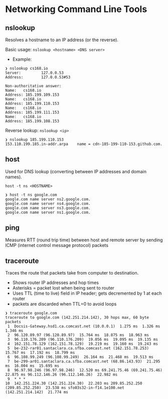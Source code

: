 # Networking Command Line Tools

## nslookup
Resolves a hostname to an IP address (or the reverse).

Basic usage: `nslookup <hostname> <DNS server>`
 - Example:
```
❯ nslookup cs168.io
Server:         127.0.0.53
Address:        127.0.0.53#53

Non-authoritative answer:
Name:   cs168.io
Address: 185.199.109.153
Name:   cs168.io
Address: 185.199.110.153
Name:   cs168.io
Address: 185.199.111.153
Name:   cs168.io
Address: 185.199.108.153
```

Reverse lookup: `nslookup <ip>`
```
❯ nslookup 185.199.110.153
153.110.199.185.in-addr.arpa    name = cdn-185-199-110-153.github.com.
```



## host
Used for DNS lookup (converting between IP addresses and domain names).

`host -t ns <HOSTNAME>`

```
❯ host -t ns google.com
google.com name server ns2.google.com.
google.com name server ns4.google.com.
google.com name server ns3.google.com.
google.com name server ns1.google.com.
```


## ping
Measures RTT (round trip time) between host and remote server by sending ICMP (internet control message protocol) packets


## traceroute
Traces the route that packets take from computer to destination.
 - Shows router IP addresses and hop times
 - Asterisks = packet lost when being sent to router
 - Uses TTL (time to live) field in IP header; gets decremented by 1 at each router
 - packets are discarded when TTL=0 to avoid loops

```
❯ traceroute google.com
traceroute to google.com (142.251.214.142), 30 hops max, 60 byte packets
 1  Docsis-Gateway.hsd1.ca.comcast.net (10.0.0.1)  1.275 ms  1.326 ms  1.346 ms
 2  96.120.89.97 (96.120.89.97)  15.764 ms  18.875 ms  18.963 ms
 3  96.110.176.209 (96.110.176.209)  19.056 ms  19.095 ms  19.135 ms
 4  162.151.78.129 (162.151.78.129)  19.219 ms  19.160 ms  19.243 ms
 5  be-232-rar01.santaclara.ca.sfba.comcast.net (162.151.78.253)  15.767 ms  17.192 ms  18.799 ms
 6  96.108.99.249 (96.108.99.249)  26.164 ms  21.468 ms  19.513 ms
 7  be-299-ar01.santaclara.ca.sfba.comcast.net (68.86.143.93)  21.295 ms  16.004 ms  15.695 ms
 8  96.97.98.246 (96.97.98.246)  12.520 ms 69.241.75.46 (69.241.75.46)  22.875 ms 96.112.146.26 (96.112.146.26)  22.982 ms
 9  * * *
10  142.251.224.30 (142.251.224.30)  22.203 ms 209.85.252.250 (209.85.252.250)  23.538 ms sfo03s32-in-f14.1e100.net (142.251.214.142)  21.774 ms
```

